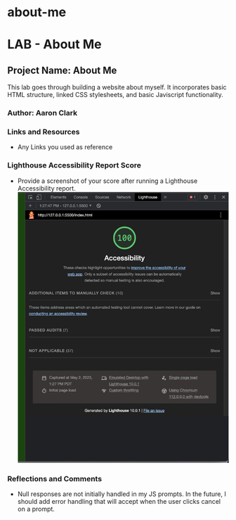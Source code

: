 # about-me

# LAB - About Me

## Project Name: About Me

This lab goes through building a website about myself.  It incorporates basic HTML structure, linked CSS stylesheets, and basic Javiscript functionality.

### Author: Aaron Clark

### Links and Resources

* Any Links you used as reference

### Lighthouse Accessibility Report Score

* Provide a screenshot of your score after running a Lighthouse Accessibility report. <br>
![First Light House Report](img/Lighthouse-Report-Lab-2.jpg)

### Reflections and Comments

- Null responses are not initially handled in my JS prompts.  In the future, I should add error handling that will accept when the user clicks cancel on a prompt.